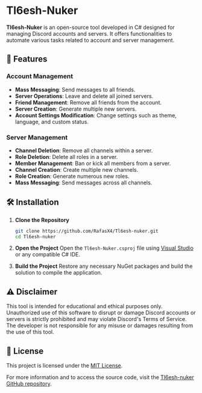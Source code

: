 # Tl6esh-Nuker

**Tl6esh-Nuker** is an open-source tool developed in C# designed for managing Discord accounts and servers. It offers functionalities to automate various tasks related to account and server management.

## 🚀 Features

### Account Management

- **Mass Messaging**: Send messages to all friends.
- **Server Operations**: Leave and delete all joined servers.
- **Friend Management**: Remove all friends from the account.
- **Server Creation**: Generate multiple new servers.
- **Account Settings Modification**: Change settings such as theme, language, and custom status.

### Server Management

- **Channel Deletion**: Remove all channels within a server.
- **Role Deletion**: Delete all roles in a server.
- **Member Management**: Ban or kick all members from a server.
- **Channel Creation**: Create multiple new channels.
- **Role Creation**: Generate numerous new roles.
- **Mass Messaging**: Send messages across all channels.

## 🛠️ Installation

1. **Clone the Repository**
   ```bash
   git clone https://github.com/RafasX4/Tl6esh-nuker.git
   cd Tl6esh-nuker
   ```

2. **Open the Project**
   Open the `Tl6esh-Nuker.csproj` file using [Visual Studio](https://visualstudio.microsoft.com/) or any compatible C# IDE.

3. **Build the Project**
   Restore any necessary NuGet packages and build the solution to compile the application.

## ⚠️ Disclaimer

This tool is intended for educational and ethical purposes only. Unauthorized use of this software to disrupt or damage Discord accounts or servers is strictly prohibited and may violate Discord's Terms of Service. The developer is not responsible for any misuse or damages resulting from the use of this tool.

## 📄 License

This project is licensed under the [MIT License](LICENSE).

For more information and to access the source code, visit the [Tl6esh-nuker GitHub repository](https://github.com/RafasX4/Tl6esh-nuker).
